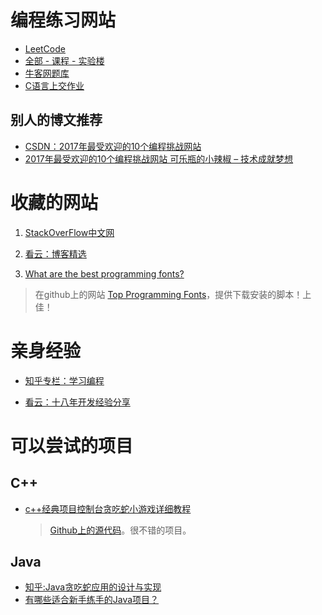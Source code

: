 # 编程练习网站

- [LeetCode](https://www.leetcode.com/) <!--login by google account-->
- [全部 - 课程 - 实验楼](https://www.shiyanlou.com/courses/)
- [牛客网题库](https://www.nowcoder.com/contestRoom)
- [C语言上交作业](ftp://172.26.184.2/)

## 别人的博文推荐

- [CSDN：2017年最受欢迎的10个编程挑战网站](http://blog.csdn.net/xiexingshishu/article/details/78024571)
- [2017年最受欢迎的10个编程挑战网站 可乐瓶的小辣椒 – 技术成就梦想](http://sparkgis.com/java/2017/10/2017%e5%b9%b4%e6%9c%80%e5%8f%97%e6%ac%a2%e8%bf%8e%e7%9a%8410%e4%b8%aa%e7%bc%96%e7%a8%8b%e6%8c%91%e6%88%98%e7%bd%91%e7%ab%99-%e5%8e%9f-2017%e5%b9%b4%e6%9c%80%e5%8f%97%e6%ac%a2%e8%bf%8e%e7%9a%8410/)



# 收藏的网站

1. [StackOverFlow中文网](http://stackoverflow.org.cn/front/ask/list)

  > <!--就StackOverFlow的中文版，多看看的话，顺便攒经验。-->

2. [看云：博客精选](https://www.kancloud.cn/@digest)

3. [What are the best programming fonts?](https://www.slant.co/topics/67/~programming-fonts)

  > 在github上的网站 [Top Programming Fonts](https://github.com/hbin/top-programming-fonts)，提供下载安装的脚本！上佳！



# 亲身经验

- [知乎专栏：学习编程](https://zhuanlan.zhihu.com/passer)

  > <!--极好的平台，包括很多笔经面经，还有知识点总结。多看看补充自己的视野。-->

- [看云：十八年开发经验分享](https://www.kancloud.cn/digest/binarytreeex#/catalog)



# 可以尝试的项目

## C++

- [c++经典项目控制台贪吃蛇小游戏详细教程](https://blog.csdn.net/silence1772/article/details/55005008)

  > [Github上的源代码](https://github.com/silence1772/GreedySnake)。很不错的项目。

## Java

- [知乎:Java贪吃蛇应用的设计与实现](https://zhuanlan.zhihu.com/p/23316639) <!--设计思想很好-->
- [有哪些适合新手练手的Java项目？](https://zhuanlan.zhihu.com/p/22062736)



